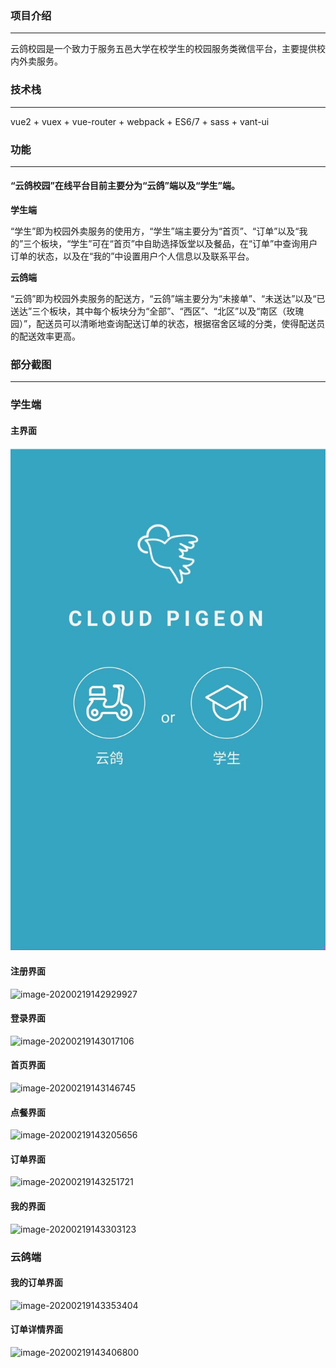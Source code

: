 ### 项目介绍

------

云鸽校园是一个致力于服务五邑大学在校学生的校园服务类微信平台，主要提供校内外卖服务。

### 技术栈

------

vue2 + vuex + vue-router + webpack + ES6/7 + sass + vant-ui

### 功能

------

#### **“云鸽校园”在线平台目前主要分为“云鸽”端以及“学生”端。**

**学生端**

“学生”即为校园外卖服务的使用方，“学生”端主要分为“首页”、“订单”以及“我的”三个板块，“学生”可在“首页”中自助选择饭堂以及餐品，在“订单”中查询用户订单的状态，以及在“我的”中设置用户个人信息以及联系平台。

**云鸽端**

“云鸽”即为校园外卖服务的配送方，“云鸽”端主要分为“未接单”、“未送达”以及“已送达”三个板块，其中每个板块分为“全部”、“西区”、“北区”以及“南区（玫瑰园）”，配送员可以清晰地查询配送订单的状态，根据宿舍区域的分类，使得配送员的配送效率更高。

### 部分截图

------

### 学生端

#### **主界面**

![image-20200219142850637](https://github.com/wz980701/readme_public/raw/master/img/图片1.png)

#### 注册界面

![image-20200219142929927](C:\Users\吴泽\AppData\Roaming\Typora\typora-user-images\image-20200219142929927.png)

#### 登录界面

![image-20200219143017106](C:\Users\吴泽\AppData\Roaming\Typora\typora-user-images\image-20200219143017106.png)



#### 首页界面

![image-20200219143146745](C:\Users\吴泽\AppData\Roaming\Typora\typora-user-images\image-20200219143146745.png)

#### 点餐界面

![image-20200219143205656](C:\Users\吴泽\AppData\Roaming\Typora\typora-user-images\image-20200219143205656.png)

#### 订单界面

![image-20200219143251721](C:\Users\吴泽\AppData\Roaming\Typora\typora-user-images\image-20200219143251721.png)

#### 我的界面

![image-20200219143303123](C:\Users\吴泽\AppData\Roaming\Typora\typora-user-images\image-20200219143303123.png)

### 云鸽端

#### 我的订单界面

![image-20200219143353404](C:\Users\吴泽\AppData\Roaming\Typora\typora-user-images\image-20200219143353404.png)

#### 订单详情界面

![image-20200219143406800](C:\Users\吴泽\AppData\Roaming\Typora\typora-user-images\image-20200219143406800.png)
